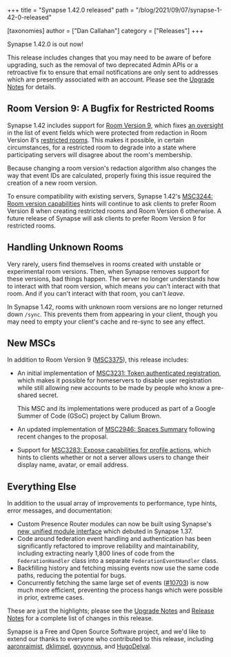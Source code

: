 +++
title = "Synapse 1.42.0 released"
path = "/blog/2021/09/07/synapse-1-42-0-released"

[taxonomies]
author = ["Dan Callahan"]
category = ["Releases"]
+++

Synapse 1.42.0 is out now!

This release includes changes that you may need to be aware of before upgrading, such as the removal of two deprecated Admin APIs or a retroactive fix to ensure that email notifications are only sent to addresses which are presently associated with an account. Please see the  [Upgrade Notes](https://matrix-org.github.io/synapse/v1.42/upgrade.html#upgrading-to-v1420) for details.

## Room Version 9: A Bugfix for Restricted Rooms

Synapse 1.42 includes support for [Room Version 9](https://github.com/matrix-org/matrix-doc/pull/3375), which fixes [an oversight](https://github.com/matrix-org/matrix-doc/issues/3373) in the list of event fields which were protected from redaction in Room Version 8's [restricted rooms](https://github.com/matrix-org/matrix-doc/pull/3083). This makes it possible, in certain circumstances, for a restricted room to degrade into a state where participating servers will disagree about the room's membership.

Because changing a room version's redaction algorithm also changes the way that event IDs are calculated, properly fixing this issue required the creation of a new room version.

To ensure compatibility with existing servers, Synapse 1.42's [MSC3244: Room version capabilities](https://github.com/matrix-org/matrix-doc/pull/3244) hints will continue to ask clients to prefer Room Version 8 when creating restricted rooms and Room Version 6 otherwise. A future release of Synapse will ask clients to prefer Room Version 9 for restricted rooms.

## Handling Unknown Rooms

Very rarely, users find themselves in rooms created with unstable or experimental room versions. Then, when Synapse removes support for these versions, bad things happen. The server no longer understands how to interact with that room version, which means *you* can't interact with that room. And if you can't interact with that room, you can't _leave_.

In Synapse 1.42, rooms with unknown room versions are no longer returned down `/sync`. This prevents them from appearing in your client, though you may need to empty your client's cache and re-sync to see any effect.

## New MSCs

In addition to Room Version 9 ([MSC3375](https://github.com/matrix-org/matrix-doc/pull/3375)), this release includes:

* An initial implementation of [MSC3231: Token authenticated registration](https://github.com/matrix-org/matrix-doc/pull/3231), which makes it possible for homeservers to disable user registration while still allowing new accounts to be made by people who know a pre-shared secret.

  This MSC and its implementations were produced as part of a Google Summer of Code (GSoC) project by Callum Brown.

* An updated implementation of [MSC2946: Spaces Summary](https://github.com/matrix-org/matrix-doc/pull/2946) following recent changes to the proposal.

* Support for [MSC3283: Expose capabilities for profile actions](https://github.com/matrix-org/matrix-doc/pull/3283), which hints to clients whether or not a server allows users to change their display name, avatar, or email address.

## Everything Else

In addition to the usual array of improvements to performance, type hints, error messages, and documentation:

* Custom Presence Router modules can now be built using Synapse's [new, unified module interface](https://matrix-org.github.io/synapse/v1.42/modules.html#presence-router-callbacks) which debuted in Synapse 1.37.
* Code around federation event handling and authentication has been significantly refactored to improve reliability and maintainability, including extracting nearly 1,800 lines of code from the `FederationHandler` class into a separate `FederationEventHandler` class.
* Backfilling history and fetching missing events now use the same code paths, reducing the potential for bugs.
* Concurrently fetching the same large set of events ([#10703](https://github.com/matrix-org/synapse/pull/10703)) is now much more efficient, preventing the process hangs which were possible in prior, extreme cases.

These are just the highlights; please see the [Upgrade Notes](https://matrix-org.github.io/synapse/v1.42/upgrade.html#upgrading-to-v1420) and [Release Notes](https://github.com/matrix-org/synapse/blob/v1.42.0/CHANGES.md) for a complete list of changes in this release.

Synapse is a Free and Open Source Software project, and we'd like to extend our thanks to everyone who contributed to this release, including [aaronraimist](https://github.com/aaronraimist), [dklimpel](https://github.com/dklimpel), [govynnus](https://github.com/govynnus), and [HugoDelval](https://github.com/HugoDelval).
